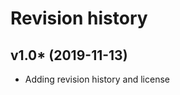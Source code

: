 Revision history
===================

v1.0* (2019-11-13)
-------------------

* Adding revision history and license
